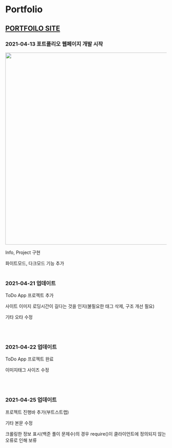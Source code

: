 # Portfolio
## [PORTFOILO SITE](https://k-junyyy.github.io/Portfolio/main.html)

### 2021-04-13 포트폴리오 웹페이지 개발 시작
<img src="https://user-images.githubusercontent.com/74912530/114492595-d5e97e80-9c53-11eb-99d8-f4ca0f3ed103.png" width="auto" height="600px">

<p> Info, Project 구현<br>
<p> 화이트모드, 다크모드 기능 추가
<br><br>

### 2021-04-21 업데이트
<p> ToDo App 프로젝트 추가</p>
<p> 사이트 이미지 로딩시간이 길다는 것을 인지(불필요한 태그 삭제, 구조 개선 필요)</p>
<p> 기타 오타 수정</p>
<br><br>

### 2021-04-22 업데이트
<p> ToDo App 프로젝트 완료</p>
<p> 이미지태그 사이즈 수정</p>
<br><br>

### 2021-04-25 업데이트
<p> 프로젝트 진행바 추가(부트스트랩)</p>
<p> 기타 본문 수정</p>
<p> 크롤링한 정보 표시(백준 풀이 문제수)의 경우 require()이 클라이언트에 정의되지 않는 오류로 인해 보류</p>
<br><br>

